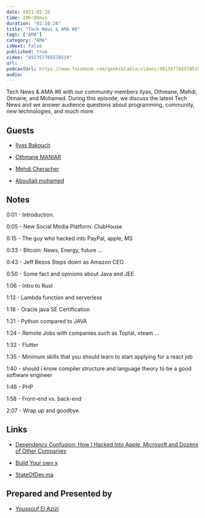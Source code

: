 ```yaml
---
date: 2021-02-28
time: 20h:00min
duration: "02:10:26"
title: "Tech News & AMA #8"
tags: ["AMA"]
category: "AMA"
isNext: false
published: true
video: "491357765578519"
url:
podcastUrl: https://www.facebook.com/geeksblabla/videos/491357765578519/
audio:
---
```


Tech News & AMA #6 with our community members Ilyas, Othmane, Mehdi, Otmane, and Mohamed. During this episode, we discuss the latest Tech News and we answer audience questions about programming, community, new technologies, and much more.

## Guests

- [Ilyas Bakouch](https://www.linkedin.com/in/ilyasbakouch/)

- [Othmane MANIAR ](https://www.facebook.com/maniar.othmane)

- [Mehdi Cheracher](https://twitter.com/Mehdi_Cheracher)

- [Aboullait mohamed](http://aboullaite.me/)

## Notes

0:01 - Introduction.

0:05 - New Social Media Platform: ClubHouse

0:15 - The guy who hacked into PayPal, apple, MS

0:33 - Bitcoin: News, Energy, future ...

0:43 - Jeff Bezos Steps down as Amazon CEO

0:50 - Some fact and opinions about Java and JEE

1:06 - Intro to Rust

1:13 - Lambda function and serverless

1:18 - Oracle java SE Certification

1:21 - Python compared to JAVA

1:24 - Remote Jobs with companies such as Toptal, xteam ...

1:32 - Flutter

1:35 - Minimum skills that you should learn to start applying for a react job

1:40 - should i know compiler structure and language theory to be a good software engineer

1:46 - PHP

1:58 - Front-end vs. back-end

2:07 - Wrap up and goodbye.

## Links

- [Dependency Confusion: How I Hacked Into Apple, Microsoft and Dozens of Other Companies](https://medium.com/@alex.birsan/dependency-confusion-4a5d60fec610)

- [Build Your own x](https://github.com/danistefanovic/build-your-own-x)

- [StateOfDev.ma](https://stateofdev.ma)

## Prepared and Presented by

- [Youssouf El Azizi](https://elazizi.com/)
